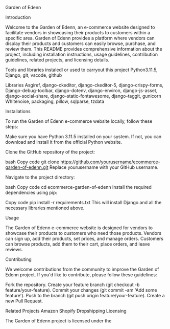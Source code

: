 Garden of Edenn

Introduction

Welcome to the Garden of Edenn, an e-commerce website designed to facilitate vendors in showcasing their products to customers within a specific area. Garden of Edenn provides a platform where vendors can display their products and customers can easily browse, purchase, and review them. This README provides comprehensive information about the project, including installation instructions, usage guidelines, contribution guidelines, related projects, and licensing details.

Tools and libraries instaledl or used to carryout this project
Python3.11.5, Django, git, vscode, github

Libraries
Asgiref, django-ckeditor, django-ckeditor-5, django-crispy-forms, Django-debug-toolbar, django-dotenv, django-environ, django-js-asset, django-social-share, django-static-fontawesome, django-taggit, gunicorn
Whitenoise, packaging, pillow, sqlparse, tzdata


Installations


To run the Garden of Edenn e-commerce website locally, follow these steps:


Make sure you have Python 3.11.5 installed on your system. If not, you can download and install it from the official Python website.

Clone the GitHub repository of the project:

bash
Copy code
git clone https://github.com/yourusername/ecommerce-garden-of-edenn.git
Replace yourusername with your GitHub username.

Navigate to the project directory:

bash
Copy code
cd ecommerce-garden-of-edenn
Install the required dependencies using pip:

Copy code
pip install -r requirements.txt
This will install Django and all the necessary libraries mentioned above.

Usage

The Garden of Edenn e-commerce website is designed for vendors to showcase their products to customers who need those products. Vendors can sign up, add their products, set prices, and manage orders. Customers can browse products, add them to their cart, place orders, and leave reviews.

Contributing

We welcome contributions from the community to improve the Garden of Edenn project. If you'd like to contribute, please follow these guidelines:

Fork the repository.
Create your feature branch (git checkout -b feature/your-feature).
Commit your changes (git commit -am 'Add some feature').
Push to the branch (git push origin feature/your-feature).
Create a new Pull Request.

Related Projects
Amazon
Shopify
Dropshipping
Licensing

The Garden of Edenn project is licensed under the